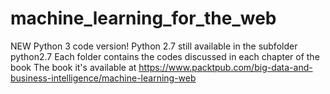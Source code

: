 # machine_learning_for_the_web
NEW Python 3 code version! 
Python 2.7 still available in the subfolder python2.7 
Each folder contains the codes discussed in each chapter of the book
The book it's available at https://www.packtpub.com/big-data-and-business-intelligence/machine-learning-web
